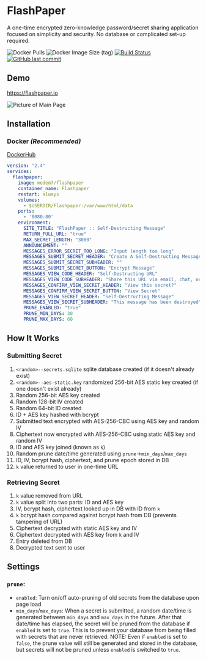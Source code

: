 # FlashPaper
A one-time encrypted zero-knowledge password/secret sharing application focused on simplicity and security. No database or complicated set-up required.

![Docker Pulls](https://img.shields.io/docker/pulls/modem7/flashpaper) 
![Docker Image Size (tag)](https://img.shields.io/docker/image-size/modem7/flashpaper/latest)
[![Build Status](https://drone.modem7.com/api/badges/modem7/flashpaper/status.svg)](https://drone.modem7.com/modem7/flashpaper)
[![GitHub last commit](https://img.shields.io/github/last-commit/modem7/flashpaper)](https://github.com/modem7/flashpaper)

## Demo

https://flashpaper.io

![Picture of Main Page](https://i.imgur.com/KIs9fjE.png)

## Installation

### Docker *(Recommended)*

[DockerHub](https://hub.docker.com/r/modem7/flashpaper)

```yaml
version: "2.4"
services:
  flashpaper:
    image: modem7/flashpaper
    container_name: Flashpaper
    restart: always
    volumes:
      - $USERDIR/Flashpaper:/var/www/html/data
    ports:
      - '8080:80'
    environment:
      SITE_TITLE: "FlashPaper :: Self-Destructing Message"
      RETURN_FULL_URL: "true"
      MAX_SECRET_LENGTH: "3000"
      ANNOUNCEMENT: ""
      MESSAGES_ERROR_SECRET_TOO_LONG: "Input length too long"
      MESSAGES_SUBMIT_SECRET_HEADER: "Create A Self-Destructing Message"
      MESSAGES_SUBMIT_SECRET_SUBHEADER: ""
      MESSAGES_SUBMIT_SECRET_BUTTON: "Encrypt Message"
      MESSAGES_VIEW_CODE_HEADER: "Self-Destructing URL"
      MESSAGES_VIEW_CODE_SUBHEADER: "Share this URL via email, chat, or another messaging service. It will self-destruct after being viewed once."
      MESSAGES_CONFIRM_VIEW_SECRET_HEADER: "View this secret?"
      MESSAGES_CONFIRM_VIEW_SECRET_BUTTON: "View Secret"
      MESSAGES_VIEW_SECRET_HEADER: "Self-Destructing Message"
      MESSAGES_VIEW_SECRET_SUBHEADER: "This message has been destroyed"
      PRUNE_ENABLED: "true"
      PRUNE_MIN_DAYS: 30
      PRUNE_MAX_DAYS: 60
```

## How It Works
### Submitting Secret
  1. `<random>--secrets.sqlite` sqlite database created (if it doesn't already exist)
  2. `<random>--aes-static.key` randomized 256-bit AES static key created (if one doesn't exist already)
  3. Random 256-bit AES key created
  4. Random 128-bit IV created
  5. Random 64-bit ID created
  6. ID + AES key hashed with bcrypt 
  7. Submitted text encrypted with AES-256-CBC using AES key and random IV
  8. Ciphertext now encrypted with AES-256-CBC using static AES key and random IV
  9. ID and AES key joined (known as `k`)
  10. Random prune date/time generated using `prune`->`min_days`/`max_days`
  11. ID, IV, bcrypt hash, ciphertext, and prune epoch stored in DB
  12. `k` value returned to user in one-time URL

### Retrieving Secret
  1. `k` value removed from URL
  2. `k` value split into two parts: ID and AES key
  3. IV, bcrypt hash, ciphertext looked up in DB with ID from `k`
  4. `k` bcrypt hash compared against bcrypt hash from DB (prevents tampering of URL)
  5. Ciphertext decrypted with static AES key and IV
  6. Ciphertext decrypted with AES key from `k` and IV
  7. Entry deleted from DB
  8. Decrypted text sent to user

## Settings

### `prune`:
 - `enabled`: Turn on/off auto-pruning of old secrets from the database upon page load
 - `min_days`/`max_days`: When a secret is submitted, a random date/time is generated between `min_days` and `max_days` in the future. After that date/time has elapsed, the secret will be pruned from the database if `enabled` is set to `true`. This is to prevent your database from being filled with secrets that are never retrieved. NOTE: Even if `enabled` is set to `false`, the prune value will still be generated and stored in the database, but secrets will not be pruned unless `enabled` is switched to `true`.
